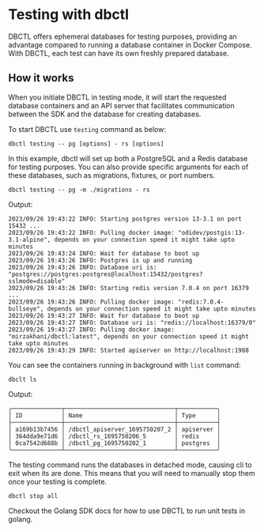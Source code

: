 # Testing with dbctl

DBCTL offers ephemeral databases for testing purposes, providing an advantage compared to running a database container in Docker Compose. With DBCTL, each test can have its own freshly prepared database.

## How it works
When you initiate DBCTL in testing mode, it will start the requested database containers and an API server that facilitates communication between the SDK and the database for creating databases.

To start DBCTL use `testing` command as below:

```shell
dbctl testing -- pg [options] - rs [options]
```

In this example, dbctl will set up both a PostgreSQL and a Redis database for testing purposes. You can also provide specific arguments for each of these databases, such as migrations, fixtures, or port numbers.

```shell
dbctl testing -- pg -m ./migrations - rs 
```

Output:
```shell
2023/09/26 19:43:22 INFO: Starting postgres version 13-3.1 on port 15432 ...
2023/09/26 19:43:22 INFO: Pulling docker image: "odidev/postgis:13-3.1-alpine", depends on your connection speed it might take upto minutes
2023/09/26 19:43:24 INFO: Wait for database to boot up
2023/09/26 19:43:26 INFO: Postgres is up and running
2023/09/26 19:43:26 INFO: Database uri is: "postgres://postgres:postgres@localhost:15432/postgres?sslmode=disable"
2023/09/26 19:43:26 INFO: Starting redis version 7.0.4 on port 16379 ...
2023/09/26 19:43:26 INFO: Pulling docker image: "redis:7.0.4-bullseye", depends on your connection speed it might take upto minutes
2023/09/26 19:43:27 INFO: Wait for database to boot up
2023/09/26 19:43:27 INFO: Database uri is: "redis://localhost:16379/0"
2023/09/26 19:43:27 INFO: Pulling docker image: "mirzakhani/dbctl:latest", depends on your connection speed it might take upto minutes
2023/09/26 19:43:29 INFO: Started apiserver on http://localhost:1988
```

You can see the containers running in background with `list` command:

```
dbclt ls
```

Output:
```shell
╭──────────────┬───────────────────────────────┬───────────╮
│ ID           │ Name                          │ Type      │
├──────────────┼───────────────────────────────┼───────────┤
│ a169b13b7456 │ /dbctl_apiserver_1695750207_2 │ apiserver │
│ 364dda9e71d6 │ /dbctl_rs_1695750206_5        │ redis     │
│ 0ca7542d688b │ /dbctl_pg_1695750202_1        │ postgres  │
╰──────────────┴───────────────────────────────┴───────────╯
```

The testing command runs the databases in detached mode, causing cli to exit when its are done. This means that you will need to manually stop them once your testing is complete.

```shell
dbctl stop all
```

Checkout the Golang SDK docs for how to use DBCTL to run unit tests in golang.
